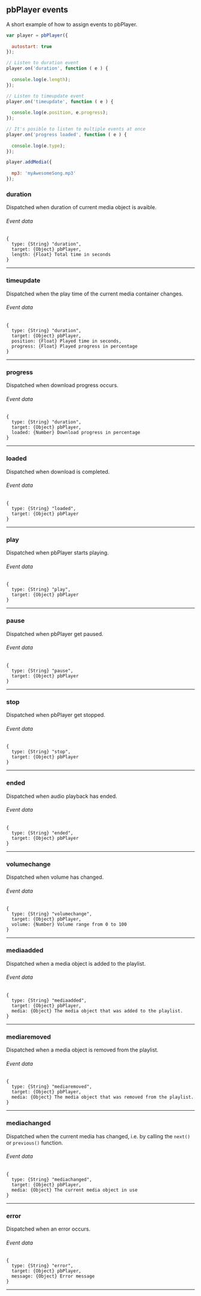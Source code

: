 ## pbPlayer events

A short example of how to assign events to pbPlayer.

```js
var player = pbPlayer({
  
  autostart: true  
});

// Listen to duration event
player.on('duration', function ( e ) {
  
  console.log(e.length);
});

// Listen to timeupdate event
player.on('timeupdate', function ( e ) {
  
  console.log(e.position, e.progress);
});

// It's posible to listen to multiple events at once
player.on('progress loaded', function ( e ) {
  
  console.log(e.type);
});

player.addMedia({
  
  mp3: 'myAwesomeSong.mp3'
});

```

### duration

Dispatched when duration of current media object is avaible.

###### Event data
```
{
  type: {String} "duration",
  target: {Object} pbPlayer,
  length: {Float} Total time in seconds
}
```

---

### timeupdate

Dispatched when the play time of the current media container changes.

###### Event data
```
{
  type: {String} "duration",
  target: {Object} pbPlayer,
  position: {Float} Played time in seconds,
  progress: {Float} Played progress in percentage
}
```

---

### progress

Dispatched when download progress occurs.

###### Event data
```
{
  type: {String} "duration",
  target: {Object} pbPlayer,
  loaded: {Number} Download progress in percentage
}
```

---

### loaded

Dispatched when download is completed.

###### Event data
```
{
  type: {String} "loaded",
  target: {Object} pbPlayer
}
```

---

### play

Dispatched when pbPlayer starts playing.

###### Event data
```
{
  type: {String} "play",
  target: {Object} pbPlayer
}
```

---

### pause

Dispatched when pbPlayer get paused.

###### Event data
```
{
  type: {String} "pause",
  target: {Object} pbPlayer
}
```

---

### stop

Dispatched when pbPlayer get stopped.

###### Event data
```
{
  type: {String} "stop",
  target: {Object} pbPlayer
}
```

---

### ended

Dispatched when audio playback has ended.

###### Event data
```
{
  type: {String} "ended",
  target: {Object} pbPlayer
}
```

---

### volumechange

Dispatched when volume has changed.

###### Event data
```
{
  type: {String} "volumechange",
  target: {Object} pbPlayer,
  volume: {Number} Volume range from 0 to 100
}
```

---

### mediaadded

Dispatched when a media object is added to the playlist.

###### Event data
```
{
  type: {String} "mediaadded",
  target: {Object} pbPlayer,
  media: {Object} The media object that was added to the playlist.
}
```

---

### mediaremoved

Dispatched when a media object is removed from the playlist.

###### Event data
```
{
  type: {String} "mediaremoved",
  target: {Object} pbPlayer,
  media: {Object} The media object that was removed from the playlist.
}
```

---

### mediachanged

Dispatched when the current media has changed, i.e. by calling the `next()` or `previous()` function.

###### Event data
```
{
  type: {String} "mediachanged",
  target: {Object} pbPlayer,
  media: {Object} The current media object in use
}
```

---

### error

Dispatched when an error occurs.

###### Event data
```
{
  type: {String} "error",
  target: {Object} pbPlayer,
  message: {Object} Error message
}
```

---
